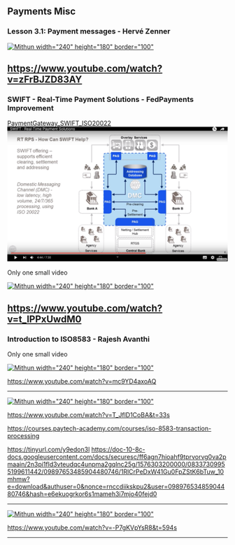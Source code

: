 
## Payments Misc

### Lesson 3.1: Payment messages - Hervé Zenner

[![Mithun width="240" height="180" border="100"](https://img.youtube.com/vi/zFrBJZD83AY/0.jpg)](https://www.youtube.com/watch?v=zFrBJZD83AY)



https://www.youtube.com/watch?v=zFrBJZD83AY
----

### SWIFT - Real-Time Payment Solutions - FedPayments Improvement

[PaymentGateway_SWIFT_ISO20022]()
![](https://github.com/adhulappanavar/learning_resources/raw/master/images/PaymentGateway_SWIFT_ISO20022.png)



Only one small video


[![Mithun width="240" height="180" border="100"](https://img.youtube.com/vi/t_lPPxUwdM0/0.jpg)](https://www.youtube.com/watch?v=t_lPPxUwdM0)

https://www.youtube.com/watch?v=t_lPPxUwdM0
-----

### Introduction to ISO8583 - Rajesh Avanthi 

Only one small video


[![Mithun width="240" height="180" border="100"](https://img.youtube.com/vi/mc9YD4axoAQ/0.jpg)](https://www.youtube.com/watch?v=mc9YD4axoAQ)


https://www.youtube.com/watch?v=mc9YD4axoAQ

----

[![Mithun width="240" height="180" border="100"](https://img.youtube.com/vi/T_JflD1CoBA/0.jpg)](https://www.youtube.com/watch?v=T_JflD1CoBA)



https://www.youtube.com/watch?v=T_JflD1CoBA&t=33s

https://courses.paytech-academy.com/courses/iso-8583-transaction-processing

https://tinyurl.com/y9edon3l
https://doc-10-8c-docs.googleusercontent.com/docs/securesc/ff6agn7hioahf9tprvorvg0va2pmaain/2n3pi1fld3vteudqc4unpma2gqlnc25g/1576303200000/08337309955199611442/09897653485904480746/1RlCrPeDxW41Gu0FpZStK6bTuw_10mhmw?e=download&authuser=0&nonce=rnccdiikskpu2&user=09897653485904480746&hash=e6ekuogrkor6s1mameh3i7mjo40fejd0

-----
[![Mithun width="240" height="180" border="100"](https://img.youtube.com/vi/-P7gKVpYsR8/0.jpg)](https://www.youtube.com/watch?v=-P7gKVpYsR8)

https://www.youtube.com/watch?v=-P7gKVpYsR8&t=594s

----